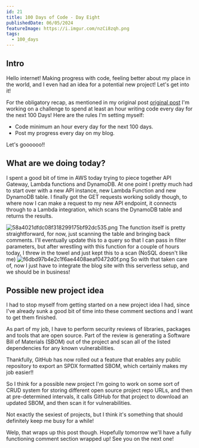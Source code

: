 ```yaml
---
id: 21
title: 100 Days of Code - Day Eight
publishedDate: 06/05/2024
featureImage: https://i.imgur.com/nzCi8zqh.png
tags:
  - 100_days
---
```

## Intro
Hello internet!
Making progress with code, feeling better about my place in the world, and I even had an idea for a potential new project! Let's get into it!

For the obligatory recap, as mentioned in my original post [original post](https://screamintothevoid.today/blog/13) I'm working on a challenge to spend at least an hour writing code every day for the next 100 Days! Here are the rules I'm setting myself:
* Code minimum an hour every day for the next 100 days.
* Post my progress every day on my blog.

Let's goooooo!!

## What are we doing today?
I spent a good bit of time in AWS today trying to piece together API Gateway, Lambda functions and DynamoDB. At one point I pretty much had to start over with a new API instance, new Lambda Function and new DynamoDB table. I finally got the GET requests working solidly though, to where now I can make a request to my new API endpoint, it connects through to a Lambda integration, which scans the DynamoDB table and returns the results.

![58a4021dfdc08f318299175bf92dc535.png](https://i.imgur.com/nzCi8zq.png)
The function itself is pretty straightforward, for now, just scanning the table and bringing back comments. I'll eventually update this to a query so that I can pass in filter parameters, but after wrestling with this function for a couple of hours today, I threw in the towel and just kept this to a scan (NoSQL doesn't like me)
![f6dbd97b4e2c1f6ae4408aeaf0472d0f.png](https://i.imgur.com/yil3f24.png)
So with that taken care of, now I just have to integrate the blog site with this serverless setup, and we should be in business!

## Possible new project idea
I had to stop myself from getting started on a new project idea I had, since I've already sunk a good bit of time into these comment sections and I want to get them finished. 

As part of my job, I have to perform security reviews of libraries, packages and tools that are open source. Part of the review is generating a Software Bill of Materials (SBOM) out of the project and scan all of the listed dependencies for any known vulnerabilities.

Thankfully, GitHub has now rolled out a feature that enables any public repository to export an SPDX formatted SBOM, which certainly makes my job easier!!

So I think for a possible new project I'm going to work on some sort of CRUD system for storing different open source project repo URLs, and then at pre-determined intervals, it calls GitHub for that project to download an updated SBOM, and then scan it for vulnerabilities.

Not exactly the sexiest of projects, but I think it's something that should definitely keep me busy for a while!

Welp, that wraps up this post though. Hopefully tomorrow we'll have a fully functioning comment section wrapped up!
See you on the next one!